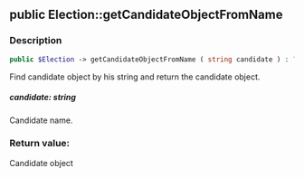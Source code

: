 ## public Election::getCandidateObjectFromName

### Description    

```php
public $Election -> getCandidateObjectFromName ( string candidate ) : ?\CondorcetPHP\Condorcet\Candidate
```

Find candidate object by his string and return the candidate object.    


##### **candidate:** *string*   
Candidate name.    



### Return value:   

Candidate object

